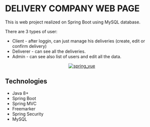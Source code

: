 DELIVERY COMPANY WEB PAGE
=======================================


This is web project realized on Spring Boot using MySQL database. 

There are 3 types of user:
- Client - after loggin, can just manage his deliveries (create, edit or confirm delivery)
- Deliverer - can see all the deliveries. 
- Admin - can see also list of users and edit all the data.


<p align="center">
  <a href ="##"><img alt="spring_vue" src="https://github.com/artsiomandryianau/BoxyBox/tree/master/images/1.png?raw=true"></a></p>

Technologies
------------

- Java 8+
- Spring Boot
- Spring MVC
- Freemarker
- Spring Security
- MySQL





